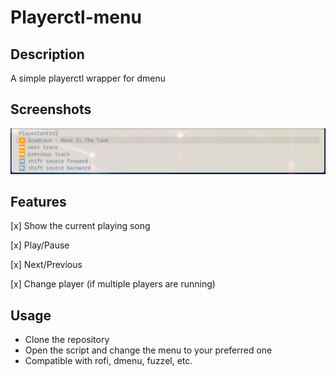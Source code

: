 # Playerctl-menu

## Description

A simple playerctl wrapper for dmenu

## Screenshots

![Alt text](example-fuzzel.png?raw=true "Example Fuzzel menu")

## Features

[x] Show the current playing song

[x] Play/Pause

[x] Next/Previous

[x] Change player (if multiple players are running)

## Usage

- Clone the repository
- Open the script and change the menu to your preferred one
- Compatible with rofi, dmenu, fuzzel, etc.

